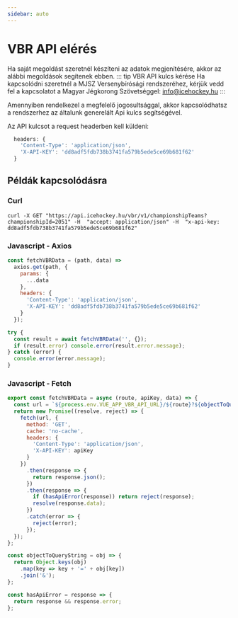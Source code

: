 ```yaml
---
sidebar: auto
---
```


# VBR API elérés
Ha saját megoldást szeretnél készíteni az adatok megjenítésére, akkor az alábbi megoldások segítenek ebben.
::: tip VBR API kulcs kérése
Ha kapcsolódni szeretnél a MJSZ Versenybírósági rendszeréhez, kérjük vedd fel a kapcsolatot a Magyar Jégkorong Szövetséggel: [info@icehockey.hu](mailto:info@icehockey.hu)
:::

Amennyiben rendelkezel a megfelelő jogosultsággal, akkor kapcsolódhatsz a rendszerhez az általunk generelált Api kulcs segítségével.

Az API kulcsot a request headerben kell küldeni:
``` js
  headers: {
    'Content-Type': 'application/json',
    'X-API-KEY': 'dd8adf5fdb738b3741fa579b5ede5ce69b681f62'
  }
```

## Példák kapcsolódásra

### Curl
```
curl -X GET "https://api.icehockey.hu/vbr/v1/championshipTeams?championshipId=2051" -H  "accept: application/json" -H  "x-api-key: dd8adf5fdb738b3741fa579b5ede5ce69b681f62"
```
### Javascript - Axios
``` js
const fetchVBRData = (path, data) =>
  axios.get(path, {
    params: {
      ...data
    },
    headers: {
      'Content-Type': 'application/json',
      'X-API-KEY': 'dd8adf5fdb738b3741fa579b5ede5ce69b681f62'
    }
  });

try {
  const result = await fetchVBRData('', {});
  if (result.error) console.error(result.error.message);
} catch (error) {
  console.error(error.message);
}
```

### Javascript - Fetch
``` js
export const fetchVBRData = async (route, apiKey, data) => {
  const url = `${process.env.VUE_APP_VBR_API_URL}/${route}?${objectToQueryString(data)}`;
  return new Promise((resolve, reject) => {
    fetch(url, {
      method: 'GET',
      cache: 'no-cache',
      headers: {
        'Content-Type': 'application/json',
        'X-API-KEY': apiKey
      }
    })
      .then(response => {
        return response.json();
      })
      .then(response => {
        if (hasApiError(response)) return reject(response);
        resolve(response.data);
      })
      .catch(error => {
        reject(error);
      });
  });
};

const objectToQueryString = obj => {
  return Object.keys(obj)
    .map(key => key + '=' + obj[key])
    .join('&');
};

const hasApiError = response => {
  return response && response.error;
};

```

